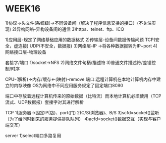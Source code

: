 # WEEK16

1)协议->头文件(系统级)->不同设备间（解决了程序信息交换的接口）(不关注实现)
2)异构网络-异构设备间的通信
3)https、telnet、ftp、ICQ

1)应用层-规定了网络基础应用的数据格式
2)传输层-设备间数据传输问题 TCP(安全，虚连接) UDP(不安全，数据报)
3)网络层-IP ->将各种数据报转为IP+port
4)网络接口层-物理设备

套接字/端口
1)socket->NFS
2)网络文件句柄/描述符
3)普通文件描述符/差错控制/时序

CPU-(解析)->内存/缓存<-(映射)-remove
端口:远程计算机在本地计算机内存中建立的内存映像
OS为网络中不同应用服务规定了固定端口8080

端口中存放着远程计算机传来的原始数据（比特流）而本地计算机必须使用（TCP流式、UDP数据报）套接字对其进行解析

TCP
1)服务器->固定IP(店)、port(门)
2)C/S(浏览器)、B/S
3)scfd=socket()监听（为了给同时到来的服务提供排队队列）
4)acfd=socket()数据交互（实现与客户端交互）

server
1)select端口多路复用
